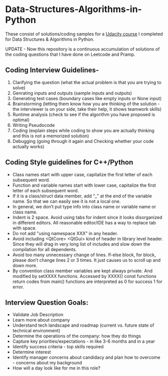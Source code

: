# Data-Structures-Algorithms-in-Python
These consist of solutions/coding samples for a [Udacity course](https://www.udacity.com/course/data-structures-and-algorithms-in-python--ud513) I completed for Data Structures &amp; Algorithms in Python. 

UPDATE - Now this repository is a continuous accumulation of solutions of the coding questions that I have done on Leetcode and Pramp. 

## Coding Interview Guidelines- 
1) Clarifying the question (what the actual problem is that you are trying to solve)
2) Genrating inputs and outputs (sample inputs and outputs)
3) Generating test cases (boundary cases like empty inputs or None input)
4) Brainstorming (letting them know how you are thinking of the solution - the interviewer is on your side, take their help, it shows teamwork skills)
5) Runtime analysis (check to see if the algorithm you have proposed is optimal)
6) Writing Pseudocode
7) Coding (explain steps while coding to show you are actually thinking and this is not a memorized solution)
8) Debugging (going through it again and Checking whether your code actually works)

## Coding Style guidelines for C++/Python 
* Class names start with upper case, capitalize the first letter of each subsequent word.
* Function and variable names start with lower case, capitalize the first letter of each subsequent word.
* If it is a class/struct data member, add “_” at the end of the variable name. So that we can easily see it is not a local one.
* In general, we don’t put type info into class name or variable name or class name.
* Indent is 2 space. Avoid using tabs for indent since it looks disorganized in different editors. All reasonable editor/IDE has a way to replace tab with space.
* Do not add &quot;using namespace XXX&quot; in any header.
* Avoid including &lt;QtCore&gt; &lt;QtGui&gt; kind of header in library level header. Since they will drag in very long list of includes and slow down the compilation for all dependents.
* Avoid too many unnecessary change of lines. If-else block, for block, please don’t change lines 2 or 3 times. It just causes us to scroll up and down more.
* By convention class member variables are kept always private. And modified by setXXXX functions. Accessed by XXXX() const functions return codes from main() functions are interpreted as 0 for success 1 for error.

## Interview Question Goals:

* Validate Job Description
* Learn more about company
* Understand tech landscape and roadmap (current vs. future state of technical environment)
* Determine the operations of the company: how they do things
* Capture key priorities/expectations - in like 3-6 months and in a year
* Identify success criteria - top skills required
* Determine interest 
* Identify manager concerns about candidacy and plan how to overcome - concerns about my background
* How will a day look like for me in this role?
